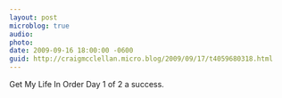 ```yaml
---
layout: post
microblog: true
audio: 
photo: 
date: 2009-09-16 18:00:00 -0600
guid: http://craigmcclellan.micro.blog/2009/09/17/t4059680318.html
---
```

Get My Life In Order Day 1 of 2 a success.
